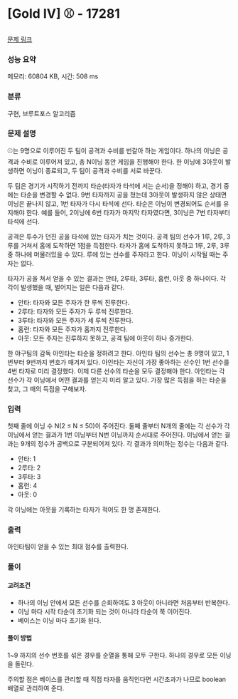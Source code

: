 # [Gold IV] ⚾ - 17281

[문제 링크](https://www.acmicpc.net/problem/17281) 

### 성능 요약

메모리: 60804 KB, 시간: 508 ms

### 분류

구현, 브루트포스 알고리즘

### 문제 설명

⚾는 9명으로 이루어진 두 팀이 공격과 수비를 번갈아 하는 게임이다. 하나의 이닝은 공격과 수비로 이루어져 있고, 총 N이닝 동안 게임을 진행해야 한다. 한 이닝에 3아웃이 발생하면 이닝이 종료되고, 두 팀이 공격과 수비를 서로 바꾼다.

두 팀은 경기가 시작하기 전까지 타순(타자가 타석에 서는 순서)을 정해야 하고, 경기 중에는 타순을 변경할 수 없다. 9번 타자까지 공을 쳤는데 3아웃이 발생하지 않은 상태면 이닝은 끝나지 않고, 1번 타자가 다시 타석에 선다. 타순은 이닝이 변경되어도 순서를 유지해야 한다. 예를 들어, 2이닝에 6번 타자가 마지막 타자였다면, 3이닝은 7번 타자부터 타석에 선다.

공격은 투수가 던진 공을 타석에 있는 타자가 치는 것이다. 공격 팀의 선수가 1루, 2루, 3루를 거쳐서 홈에 도착하면 1점을 득점한다. 타자가 홈에 도착하지 못하고 1루, 2루, 3루 중 하나에 머물러있을 수 있다. 루에 있는 선수를 주자라고 한다. 이닝이 시작될 때는 주자는 없다.

타자가 공을 쳐서 얻을 수 있는 결과는 안타, 2루타, 3루타, 홈런, 아웃 중 하나이다. 각각이 발생했을 때, 벌어지는 일은 다음과 같다.

- 안타: 타자와 모든 주자가 한 루씩 진루한다.
- 2루타: 타자와 모든 주자가 두 루씩 진루한다.
- 3루타: 타자와 모든 주자가 세 루씩 진루한다.
- 홈런: 타자와 모든 주자가 홈까지 진루한다.
- 아웃: 모든 주자는 진루하지 못하고, 공격 팀에 아웃이 하나 증가한다.

한 야구팀의 감독 아인타는 타순을 정하려고 한다. 아인타 팀의 선수는 총 9명이 있고, 1번부터 9번까지 번호가 매겨져 있다. 아인타는 자신이 가장 좋아하는 선수인 1번 선수를 4번 타자로 미리 결정했다. 이제 다른 선수의 타순을 모두 결정해야 한다. 아인타는 각 선수가 각 이닝에서 어떤 결과를 얻는지 미리 알고 있다. 가장 많은 득점을 하는 타순을 찾고, 그 때의 득점을 구해보자.

### 입력 

첫째 줄에 이닝 수 N(2 ≤ N ≤ 50)이 주어진다. 둘째 줄부터 N개의 줄에는 각 선수가 각 이닝에서 얻는 결과가 1번 이닝부터 N번 이닝까지 순서대로 주어진다. 이닝에서 얻는 결과는 9개의 정수가 공백으로 구분되어져 있다. 각 결과가 의미하는 정수는 다음과 같다.

- 안타: 1
- 2루타: 2
- 3루타: 3
- 홈런: 4
- 아웃: 0

각 이닝에는 아웃을 기록하는 타자가 적어도 한 명 존재한다.

### 출력 

아인타팀이 얻을 수 있는 최대 점수를 출력한다.
 
### 풀이

#### 고려조건
- 하나의 이닝 안에서 모든 선수를 순회하여도 3 아웃이 아니라면 처음부터 반복한다.
- 이닝 마다 시작 타순이 초기화 되는 것이 아니라 타순이 쭉 이어진다.
- 베이스는 이닝 마다 초기화 된다.

#### 풀이 방법
1~9 까지의 선수 번호를 섞은 경우를 순열을 통해 모두 구한다.
하나의 경우로 모든 이닝을 돌린다.

주의할 점은 베이스를 관리할 때 직접 타자를 움직인다면 시간초과가 나므로 boolean 배열로 관리하여 준다.
